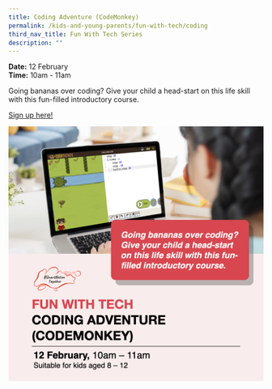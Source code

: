 ```yaml
---
title: Coding Adventure (CodeMonkey)
permalink: /kids-and-young-parents/fun-with-tech/coding
third_nav_title: Fun With Tech Series
description: ""
---
```

**Date:** 12 February
<br> **Time:** 10am - 11am

Going bananas over coding? Give your child a head-start on this life skill with this fun-filled introductory course. 

[Sign up here! ](https://go.gov.sg/kypcodemonkey-feb22)

![Alt text for image on Isomer site](/images/KidsCoding.png)
